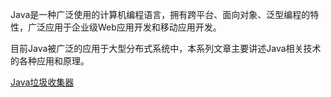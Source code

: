 Java是一种广泛使用的计算机编程语言，拥有跨平台、面向对象、泛型编程的特性，广泛应用于企业级Web应用开发和移动应用开发。

目前Java被广泛的应用于大型分布式系统中，本系列文章主要讲述Java相关技术的各种应用和原理。

[Java垃圾收集器](./garbage-collector.md)
